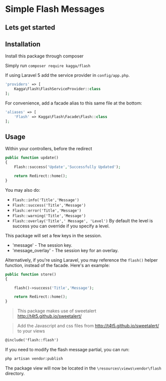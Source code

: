 # Simple Flash Messages

## Lets get started

## Installation

Install this package through composer

Simply run `composer require kagga/flash`

If using Laravel 5 add the service provider in `config/app.php`.

```php
'providers' => [
    Kagga\Flash\FlashServiceProvider::class
];
```

For convenience, add a facade alias to this same file at the bottom:

```php
'aliases' => [
    'Flash' => Kagga\Flash\Facade\Flash::class
];
```
## Usage

Within your controllers, before the redirect

```php
public function update()
{
    Flash::success('Update','Successfully Updated');

    return Redirect::home();
}
```

You may also do:

- `Flash::info('Title','Message')`
- `Flash::success('Title','Message')`
- `Flash::error('Title','Message')`
- `Flash::warning('Title','Message')`
- `Flash::overlay('Title',' Message', 'Level')` By default the level is success you can override if you specify a level.

This package will set a few keys in the session.

- 'message' - The session key.
- 'message_overlay' - The session key for an overlay.

Alternatively, if you're using Laravel, you may reference the `flash()` helper function, instead of the facade. Here's an example:

```php
public function store()
{

    flash()->success('Title','Message');

    return Redirect::home();
}
```

> This package makes use of sweetalert http://t4t5.github.io/sweetalert/

> Add the Javascript and css files from http://t4t5.github.io/sweetalert/ to your views

```html
@include('flash::flash')
```

If you need to modify the flash message partial, you can run:

```bash
php artisan vendor:publish
```

The package view will now be located in the `\resources\views\vendor\flash` directory.


